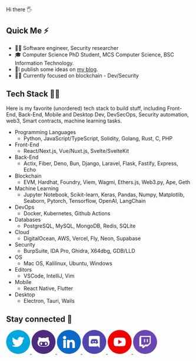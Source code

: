Hi there :raised_hand_with_fingers_splayed:  

## Quick Me :zap:

- :man_office_worker: Software engineer, Security researcher
- :mortar_board: Computer Science PhD Student, MCS Computer Science, BSC Information Technology.
- 📝I publish some ideas on [my blog](https://0xsha.io).
- :man_scientist: Currently focused on blockchain - Dev/Security


## Tech Stack :man_technologist:

Here is my favorite (unordered) tech stack to build stuff, including Front-End, Back-End, Mobile and Desktop Dev, DevSecOps, Security automation, web3, Smart contracts, machine learning tasks.

- Programming Languages
  - Python, JavaScript/TypeScript, Solidity, Golang, Rust, C, PHP
- Front-End
  - React/Next.js, Vue/Nuxt.js, Svelte/SvelteKit
- Back-End
  - Actix, Fiber, Deno, Bun, Django, Laravel, Flask, Fastify, Express, Echo
- Blockchain
  - EVM, Hardhat, Foundry, Viem, Wagmi, Ethers.js, Web3.py, Ape, Geth
- Machine Learning
  -  Jupyter Notebook, Scikit-learn, Keras, Pandas, Numpy, Matplotlib, Seaborn, Pytorch, Tensorflow, OpenAI, LangChain 
- DevOps
  - Docker, Kubernetes, Github Actions
- Databases
  - PostgreSQL, MySQL, MongoDB, Redis, SQLite
- Cloud
  - DigitalOcean, AWS, Vercel, Fly, Neon, Supabase  
- Security
  - BurpSuite, IDA Pro, Ghidra, X64dbg, GDB/LLD
- OS
  - Mac OS, Kalilinux, Ubuntu, Windows 
- Editors
  - VSCode, IntelliJ, Vim
- Mobile
  - React Native, Flutter
- Desktop
  - Electron, Tauri, Wails

## Stay connected :handshake:

<div>
<a href="https://twitter.com/0xsha">
<img src="./social-icons/twitter.png" height=65 weight=65>
</a>
<a href="https://github.com/0xsha">
<img src="./social-icons/github.png" height=65 weight=65>
</a>
<a href="https://www.linkedin.com/in/shah-r-a18994192/">
<img src="./social-icons/linkedin.png" height=65 weight=65>
</a>
<a href="https://discordapp.com/users/0xSha">
<img src="./social-icons/discord.png" height=65 weight=65>
</a>

<a href="https://www.youtube.com/channel/UCw0IZu3qeE04tctsVhJo3jg">
<img src="./social-icons/youtube.png" height=65 weight=65>
</a>

<a href="https://www.twitch.com/0xsha">
<img src="./social-icons/twitch.png" height=65 weight=65>
</a>


</div>

 <!--
## Stats :bar_chart:                                    
                                   
<div>
<img  src="https://github-readme-stats.vercel.app/api?username=0xsha&&show_icons=true&theme=radical"/>
  </a>
<div>  -->

